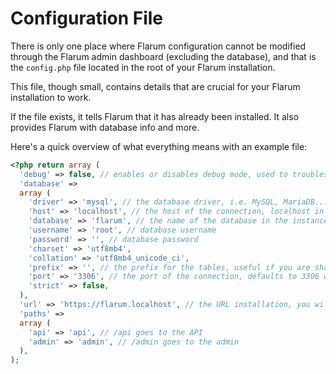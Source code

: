 # Configuration File

There is only one place where Flarum configuration cannot be modified through the Flarum admin dashboard (excluding the database), and that is the `config.php` file located in the root of your Flarum installation.

This file, though small, contains details that are crucial for your Flarum installation to work.

If the file exists, it tells Flarum that it has already been installed. It also provides Flarum with database info and more.

Here's a quick overview of what everything means with an example file:

```php
<?php return array (
  'debug' => false, // enables or disables debug mode, used to troubleshoot issues
  'database' =>
  array (
    'driver' => 'mysql', // the database driver, i.e. MySQL, MariaDB...
    'host' => 'localhost', // the host of the connection, localhost in most cases unless using an external service
    'database' => 'flarum', // the name of the database in the instance
    'username' => 'root', // database username
    'password' => '', // database password
    'charset' => 'utf8mb4',
    'collation' => 'utf8mb4_unicode_ci',
    'prefix' => '', // the prefix for the tables, useful if you are sharing the same database with another service
    'port' => '3306', // the port of the connection, defaults to 3306 with MySQL
    'strict' => false,
  ),
  'url' => 'https://flarum.localhost', // the URL installation, you will want to change this if you change domains
  'paths' =>
  array (
    'api' => 'api', // /api goes to the API
    'admin' => 'admin', // /admin goes to the admin
  ),
);
```
